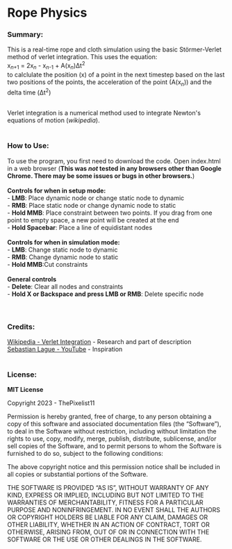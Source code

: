 # Rope Physics
### Summary:
This is a real-time rope and cloth simulation using the basic Störmer-Verlet method of verlet integration.
This uses the equation: <br>
x<sub>_n_+1</sub> = 2x<sub>_n_</sub> - x<sub>_n_-1</sub> + A(x<sub>_n_</sub>)Δt<sup>2</sup><br>
to calclulate the position (x) of a point in the next timestep based on the last two positions of the points,
the acceleration of the point (A(x<sub>_n_</sub>)) and the delta time (Δt<sup>2</sup>)<br><br>

Verlet integration is a numerical method used to integrate Newton's equations of motion (_wikipedia_).<br><br>

### How to Use:
To use the program, you first need to download the code. Open index.html in a web browser 
(**This was _not_ tested in any browsers other than Google Chrome. There may be some issues or bugs in other browsers.**)
<br>
<br>
**Controls for when in setup mode:**<br>
 \- **LMB**: Place dynamic node or change static node to dynamic<br>
 \- **RMB**: Place static node or change dynamic node to static<br>
 \- **Hold MMB**: Place constraint between two points. If you drag from one point to empty space, a new point will be created at the end<br>
 \- **Hold Spacebar**: Place a line of equidistant nodes<br>
<br>
**Controls for when in simulation mode:**<br>
\- **LMB**: Change static node to dynamic<br>
\- **RMB**: Change dynamic node to static<br>
\- **Hold MMB**:Cut constraints<br>
<br>
**General controls**<br>
\- **Delete**: Clear all nodes and constraints<br>
\- **Hold X or Backspace and press LMB or RMB**: Delete specific node<br>
<br>
<br>
### Credits:
[Wikipedia - Verlet Integration](https://en.wikipedia.org/wiki/Verlet_integration) \- Research and part of description<br>
[Sebastian Lague - YouTube](https://www.youtube.com/@SebastianLague) \- Inspiration
<br>
<br>
### License:

**MIT License**

Copyright 2023 - ThePixelist11

Permission is hereby granted, free of charge, to any person obtaining a copy of this software and associated documentation files (the “Software”), to deal in the Software without restriction, including without limitation the rights to use, copy, modify, merge, publish, distribute, sublicense, and/or sell copies of the Software, and to permit persons to whom the Software is furnished to do so, subject to the following conditions:

The above copyright notice and this permission notice shall be included in all copies or substantial portions of the Software.

THE SOFTWARE IS PROVIDED “AS IS”, WITHOUT WARRANTY OF ANY KIND, EXPRESS OR IMPLIED, INCLUDING BUT NOT LIMITED TO THE WARRANTIES OF MERCHANTABILITY, FITNESS FOR A PARTICULAR PURPOSE AND NONINFRINGEMENT. IN NO EVENT SHALL THE AUTHORS OR COPYRIGHT HOLDERS BE LIABLE FOR ANY CLAIM, DAMAGES OR OTHER LIABILITY, WHETHER IN AN ACTION OF CONTRACT, TORT OR OTHERWISE, ARISING FROM, OUT OF OR IN CONNECTION WITH THE SOFTWARE OR THE USE OR OTHER DEALINGS IN THE SOFTWARE.
